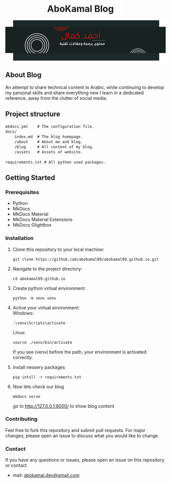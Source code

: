 <div style="text-align: center;">

# AboKamal Blog <img src="./docs/logo.png" style="width: 25px">

![](./docs/assets/banner.png)
</div>

## About Blog
An attempt to share technical content in Arabic, while continuing to develop my personal skills and share everything new I learn in a dedicated reference, away from the clutter of social media.

## Project structure

    mkdocs.yml    # The configuration file.
    docs/
        index.md  # The blog homepage.
        /about    # About me and blog.
        /blog     # All content of my blog.
        /assets   # Assets of website.

    requirements.txt # All python used packages.

## Getting Started
### Prerequisites
- Python
- MkDocs 
- MkDocs Material 
- MkDocs Material Extensions
- MkDocs Glightbox

### Installation
1. Clone this repository to your local machine:
    ```shell
    git clone https://github.com/abokamal09/abokamal09.github.io.git
    ```

2. Navigate to the project directory:  
    ```shell
    cd abokamal09.github.io
    ```

3. Create python virtual environment:  
    ```shell
    python -m venv venv
    ```

4. Active your virtual environment:  
    Windows:  
    ```shell
    .\venv\Scripts\activate
    ```  
    Linux:  
    ```shell
    source ./venv/bin/activate
    ```
    
    If you see (venv) before the path, your environment is activated correctly.

5. Install nessery packages
    ```shell
    pip intsll -r requirements.txt
    ```

6. Now lets check our blog
    ```shell
    mkdocs serve
    ```
    go to  http://127.0.0.1:8000/ to show blog content

### Contributing
Feel free to fork this repository and submit pull requests. For major changes, please open an issue to discuss what you would like to change.

### Contact
If you have any questions or issues, please open an issue on this repository or contact 
- mail: abokamal.dev@gmail.com